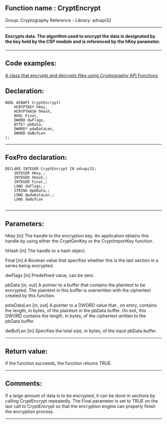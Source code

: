 
## Function name : CryptEncrypt
Group: Cryptography Reference - Library: advapi32    
***  


#### Encrypts data. The algorithm used to encrypt the data is designated by the key held by the CSP module and is referenced by the hKey parameter.

***  


## Code examples:
[A class that encrypts and decrypts files using Cryptography API Functions](../../samples/sample_511.md)  

## Declaration:
```foxpro  
BOOL WINAPI CryptEncrypt(
	HCRYPTKEY hKey,
	HCRYPTHASH hHash,
	BOOL Final,
	DWORD dwFlags,
	BYTE* pbData,
	DWORD* pdwDataLen,
	DWORD dwBufLen
);  
```  
***  


## FoxPro declaration:
```foxpro  
DECLARE INTEGER CryptEncrypt IN advapi32;
	INTEGER hKey,;
	INTEGER hHash,;
	INTEGER Final,;
	LONG dwFlags,;
	STRING @pbData,;
	LONG @pdwDataLen,;
	LONG dwBufLen
  
```  
***  


## Parameters:
hKey 
[in] The handle to the encryption key. An application obtains this handle by using either the CryptGenKey or the CryptImportKey function.

hHash 
[in] The handle to a hash object.

Final 
[in] A Boolean value that specifies whether this is the last section in a series being encrypted.

dwFlags
[in] Predefined value, can be zero.

pbData 
[in, out] A pointer to a buffer that contains the plaintext to be encrypted. The plaintext in this buffer is overwritten with the ciphertext created by this function.

pdwDataLen 
[in, out] A pointer to a DWORD value that , on entry, contains the length, in bytes, of the plaintext in the pbData buffer. On exit, this DWORD contains the length, in bytes, of the ciphertext written to the pbData buffer.

dwBufLen 
[in] Specifies the total size, in bytes, of the input pbData buffer.  
***  


## Return value:
If the function succeeds, the function returns TRUE.  
***  


## Comments:
If a large amount of data is to be encrypted, it can be done in sections by calling CryptEncrypt repeatedly. The Final parameter is set to TRUE on the last call to CryptEncrypt so that the encryption engine can properly finish the encryption process.  
  
***  

